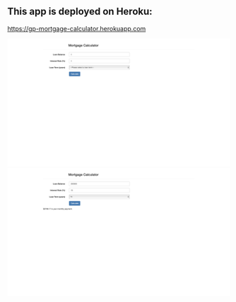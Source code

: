 ## This app is deployed on Heroku: 
https://gp-mortgage-calculator.herokuapp.com

![Project photo 1](assets/mortgage-calculator.png)
![Project photo 2](assets/mortgage-calculator2.png)